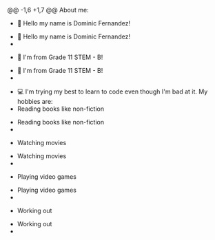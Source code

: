 @@ -1,6 +1,7 @@
About me:
- 👋 Hello my name is Dominic Fernandez!
+ 👋 Hello my name is Dominic Fernandez!
+ 
- 👋 I'm from Grade 11 STEM - B!
+ 👋 I'm from Grade 11 STEM - B!
+

 - 💻 I'm trying my best to learn to code even though I'm bad at it.
My hobbies are:
- Reading books like non-fiction
+ Reading books like non-fiction
+
- Watching movies 
+ Watching movies
+
- Playing video games
+ Playing video games
+
- Working out
+ Working out
+ 
